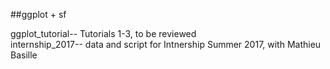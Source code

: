 ##ggplot + sf  
  
  
ggplot_tutorial-- Tutorials 1-3, to be reviewed  
internship_2017-- data and script for Intnership Summer 2017, with Mathieu Basille  